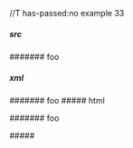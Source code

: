 //T has-passed:no
example 33
##### src
####### foo
##### xml
<?xml version="1.0" encoding="UTF-8"?>
<!DOCTYPE document SYSTEM "CommonMark.dtd">
<document xmlns="http://commonmark.org/xml/1.0">
  <paragraph>
    <text>####### foo</text>
  </paragraph>
</document>
##### html
<p>####### foo</p>
#####
